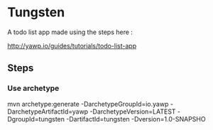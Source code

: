 # Tungsten

A todo list app made using the steps here : 

http://yawp.io/guides/tutorials/todo-list-app

## Steps

### Use archetype 

mvn archetype:generate -DarchetypeGroupId=io.yawp -DarchetypeArtifactId=yawp -DarchetypeVersion=LATEST -DgroupId=tungsten -DartifactId=tungsten -Dversion=1.0-SNAPSHO



